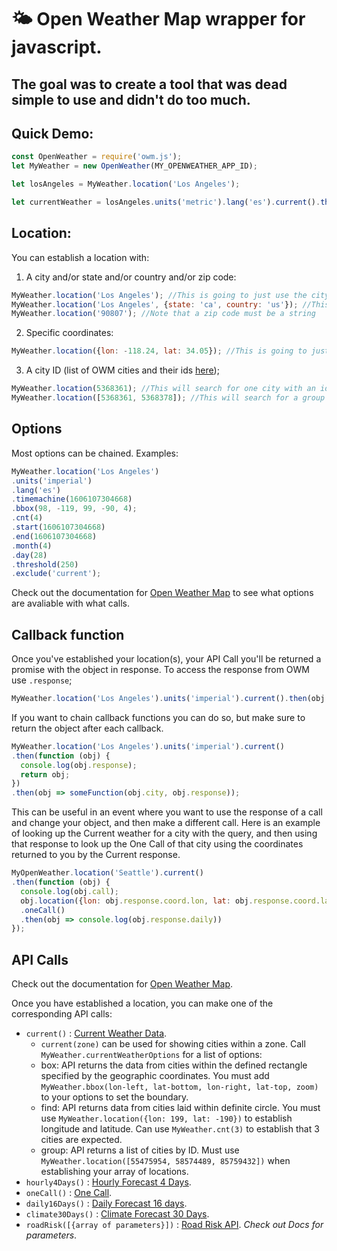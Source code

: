 # 🌤️ Open Weather Map wrapper for javascript.
## The goal was to create a tool that was dead simple to use and didn't do too much.

## Quick Demo:
```javascript
const OpenWeather = require('owm.js');
let MyWeather = new OpenWeather(MY_OPENWEATHER_APP_ID);

let losAngeles = MyWeather.location('Los Angeles');

let currentWeather = losAngeles.units('metric').lang('es').current().then(response => console.log(response));
```
## Location:
You can establish a location with:
1. A city and/or state and/or country and/or zip code:
```javascript
MyWeather.location('Los Angeles'); //This is going to just use the city name in the query
MyWeather.location('Los Angeles', {state: 'ca', country: 'us'}); //This will use the city, state, country in the query
MyWeather.location('90807'); //Note that a zip code must be a string
```
2. Specific coordinates:
```javascript
MyWeather.location({lon: -118.24, lat: 34.05}); //This is going to just use the city name in the query
```

3. A city ID (list of OWM cities and their ids [here](https://openweathermap.org/api));
```javascript
MyWeather.location(5368361); //This will search for one city with an id of 5368361. Note this must be a number.
MyWeather.location([5368361, 5368378]); //This will search for a group of cities. Limit is 20.
```

## Options
Most options can be chained. Examples:
```javascript
MyWeather.location('Los Angeles')
.units('imperial')
.lang('es')
.timemachine(1606107304668)
.bbox(98, -119, 99, -90, 4);
.cnt(4)
.start(1606107304668)
.end(1606107304668)
.month(4)
.day(28)
.threshold(250)
.exclude('current');
```

Check out the documentation for [Open Weather Map](https://openweathermap.org/api) to see what options are avaliable with what calls.

## Callback function
Once you've established your location(s), your API Call you'll be returned a promise with the object in response.
To access the response from OWM use `.response`;
```javascript
MyWeather.location('Los Angeles').units('imperial').current().then(obj => console.log(obj.response));
```
If you want to chain callback functions you can do so, but make sure to return the object after each callback.
```javascript
MyWeather.location('Los Angeles').units('imperial').current()
.then(function (obj) {
  console.log(obj.response);
  return obj;
})
.then(obj => someFunction(obj.city, obj.response));
```
This can be useful in an event where you want to use the response of a call and change your object, and then make a different call.
Here is an example of looking up the Current weather for a city with the query, and then using that response to look up the One Call of that city using the coordinates returned to you by the Current response.
```javascript
MyOpenWeather.location('Seattle').current()
.then(function (obj) {
  console.log(obj.call);
  obj.location({lon: obj.response.coord.lon, lat: obj.response.coord.lat})
  .oneCall()
  .then(obj => console.log(obj.response.daily))
});
```
## API Calls
Check out the documentation for [Open Weather Map](https://openweathermap.org/api).

Once you have established a location, you can make one of the corresponding API calls:
* `current()` : [Current Weather Data](https://openweathermap.org/current).
  * `current(zone)` can be used for showing cities within a zone. Call `MyWeather.currentWeatherOptions` for a list of options:
  * box: API returns the data from cities within the defined rectangle specified by the geographic coordinates. You must add `MyWeather.bbox(lon-left, lat-bottom, lon-right, lat-top, zoom)` to your options to set the boundary.
  * find: API returns data from cities laid within definite circle. You must use `MyWeather.location({lon: 199, lat: -190})` to establish longitude and latitude. Can use `MyWeather.cnt(3)` to establish that 3 cities are expected.
  * group: API returns a list of cities by ID. Must use `MyWeather.location([55475954, 58574489, 85759432])` when establishing your array of locations.
* `hourly4Days()` : [Hourly Forecast 4 Days](https://openweathermap.org/api/hourly-forecast).
* `oneCall()` : [One Call](https://openweathermap.org/api/one-call-api).
* `daily16Days()` : [Daily Forecast 16 days](https://openweathermap.org/forecast16).
* `climate30Days()` : [Climate Forecast 30 Days](https://openweathermap.org/api/forecast30).
* `roadRisk([{array of parameters}])` : [Road Risk API](https://openweathermap.org/api/road-risk). <i>Check out Docs for parameters</i>.
